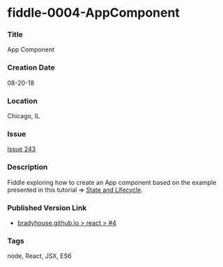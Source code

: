 fiddle-0004-AppComponent
======


### Title

App Component


### Creation Date

08-20-18


### Location

Chicago, IL


### Issue

[Issue 243](https://github.com/bradyhouse/house/issues/243)


### Description

Fiddle exploring how to create an App component based on the example presented in this tutorial => [State and Lifecycle](https://reactjs.org/docs/state-and-lifecycle.html).


### Published Version Link

  * [bradyhouse.github.io > react > #4](http://bradyhouse.github.io/react/fiddle-0004-AppComponent/#)


### Tags

node, React, JSX, ES6
